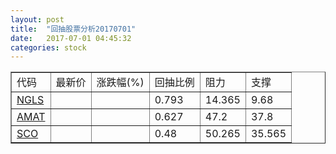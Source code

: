 ```yaml
---
layout: post
title:  "回抽股票分析20170701"
date:   2017-07-01 04:45:32
categories: stock
---
```

<script type="text/javascript">
var stockList = []
stockList.push('gb_ngls');
stockList.push('gb_amat');
stockList.push('gb_sco');
</script>
<table border="1">
 <tr>
 <td>代码</td>
 <td>最新价</td>
 <td>涨跌幅(%)</td>
 <td>回抽比例</td>
 <td>阻力</td>
 <td>支撑</td>
</tr>
  <tr id="ngls">
  <td><a href="http://stock.finance.sina.com.cn/usstock/quotes/NGLS.html" target="_blank">NGLS</a></td><td></td><td></td><td>0.793</td><td>14.365</td><td>9.68</td></tr>
  <tr id="amat">
  <td><a href="http://stock.finance.sina.com.cn/usstock/quotes/AMAT.html" target="_blank">AMAT</a></td><td></td><td></td><td>0.627</td><td>47.2</td><td>37.8</td></tr>
  <tr id="sco">
  <td><a href="http://stock.finance.sina.com.cn/usstock/quotes/SCO.html" target="_blank">SCO</a></td><td></td><td></td><td>0.48</td><td>50.265</td><td>35.565</td></tr>
</table>
